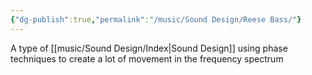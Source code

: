```yaml
---
{"dg-publish":true,"permalink":"/music/Sound Design/Reese Bass/"}
---
```


A type of [[music/Sound Design/Index\|Sound Design]] using phase techniques to create a lot of movement in the frequency spectrum
